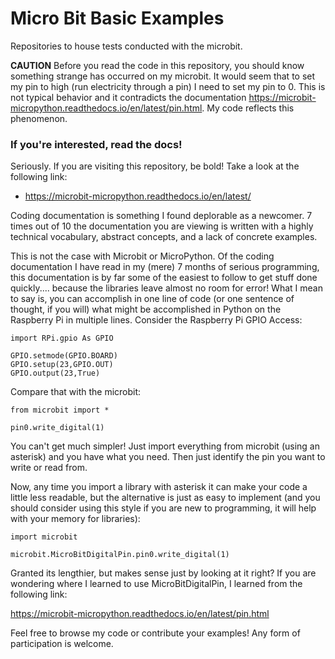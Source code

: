 # Micro Bit Basic Examples

Repositories to house tests conducted with the microbit.

**CAUTION** Before you read the code in this repository, you should know something strange has occurred on my microbit.  It would seem that to set my pin to high (run electricity through a pin) I need to set my pin to 0.  This is not typical behavior and it contradicts the documentation https://microbit-micropython.readthedocs.io/en/latest/pin.html.  My code reflects this phenomenon.

### If you're interested, read the docs!

Seriously. If you are visiting this repository, be bold! Take a look at the following link:
* https://microbit-micropython.readthedocs.io/en/latest/

Coding documentation is something I found deplorable as a newcomer. 7 times out of 10 the documentation you are viewing is written with a highly technical vocabulary, abstract concepts, and a lack of concrete examples.  

This is not the case with Microbit or MicroPython. Of the coding documentation I have read in my (mere) 7 months of serious programming, this documentation is by far some of the easiest to follow to get stuff done quickly.... because the libraries leave almost no room for error!  What I mean to say is, you can accomplish in one line of code (or one sentence of thought, if you will) what might be accomplished in Python on the Raspberry Pi in multiple lines.  Consider the Raspberry Pi GPIO Access:
```
import RPi.gpio As GPIO

GPIO.setmode(GPIO.BOARD)
GPIO.setup(23,GPIO.OUT)
GPIO.output(23,True)
```

Compare that with the microbit:

```
from microbit import *

pin0.write_digital(1)
```

You can't get much simpler!  Just import everything from microbit (using an asterisk) and you have what you need.  Then just identify the pin you want to write or read from.

Now, any time you import a library with asterisk it can make your code a little less readable, but the alternative is just as easy to implement (and you should consider using this style if you are new to programming, it will help with your memory for libraries):
```
import microbit

microbit.MicroBitDigitalPin.pin0.write_digital(1)
```
Granted its lengthier, but makes sense just by looking at it right?  If you are wondering where I learned to use MicroBitDigitalPin, I learned from the following link:

https://microbit-micropython.readthedocs.io/en/latest/pin.html

Feel free to browse my code or contribute your examples! Any form of participation is welcome.
